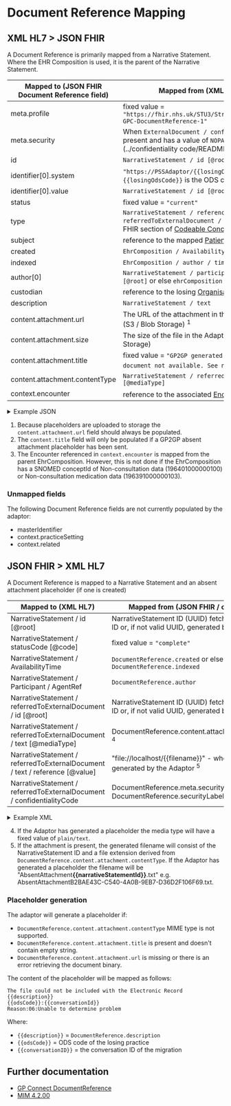 # Document Reference Mapping

## XML HL7 > JSON FHIR

A Document Reference is primarily mapped from a Narrative Statement. Where the EHR Composition is used, it is the parent of the Narrative Statement.

| Mapped to (JSON FHIR Document Reference field) | Mapped from (XML HL7 / other source)                                                                                                                                             |
|------------------------------------------------|----------------------------------------------------------------------------------------------------------------------------------------------------------------------------------|
| meta.profile                                   | fixed value = `"https://fhir.nhs.uk/STU3/StructureDefinition/CareConnect-GPC-DocumentReference-1"`                                                                               |
| meta.security                                  | When `ExternalDocument / confidentialityCode [@code]` is present and has a value of `NOPAT`. See [Confidentiality Codes](../confidentiality code/README.md) for mapping details. |
| id                                             | `NarrativeStatement / id [@root]`                                                                                                                                                |
| identifier\[0].system                          | `"https://PSSAdaptor/{{losingOdsCode}}"` - where the `{{losingOdsCode}}` is the ODS code of the losing practice                                                                  |
| identifier\[0].value                           | `NarrativeStatement / id [@root]`                                                                                                                                                |
| status                                         | fixed value = `"current"`                                                                                                                                                        |
| type                                           | `NarrativeStatement / reference / referredToExternalDocument / code` as described in the XML > FHIR section of [Codeable Concept](../codeable%20concept/README.md)               |
| subject                                        | reference to the mapped [Patient](../patient/README.md)                                                                                                                          |
| created                                        | `EhrComposition / AvailabilityTime`                                                                                                                                              |
| indexed                                        | `EhrComposition / author / time [@value]`                                                                                                                                        |
| author\[0]                                     | `NarrativeStatement / participant / agentRef[0] / id [@root]` or else `ehrComposition / Participant2 / id \[@root]`                                                              |
| custodian                                      | reference to the losing [Organisation](../organizations/README.md)                                                                                                               |
| description                                    | `NarrativeStatement / text`                                                                                                                                                      |
| content.attachment.url                         | The URL of the attachment in the Adaptors file storage area (S3 / Blob Storage) <sup>1</sup>                                                                                     |
| content.attachment.size                        | The size of the file in the Adaptors file storage area (S3 / Blob Storage)                                                                                                       |
| content.attachment.title                       | fixed value = `"GP2GP generated placeholder. Original document not available. See notes for details"` <sup>2</sup>                                                               |
| content.attachment.contentType                 | `NarrativeStatement / referredToExternalDocument / text [@mediaType]`                                                                                                            |                                                       
| context.encounter                              | reference to the associated [Encounter](../encounters/README.md) <sup>3</sup>                                                                                                    |                                                       

<details>
    <summary>Example JSON</summary>

```
        {
            "resource": {
                "resourceType": "DocumentReference",
                "id": "FDD5D332-0468-414A-84E5-AFDAD5B37BCE",
                "meta": {
                    "profile": [
                        "https://fhir.nhs.uk/STU3/StructureDefinition/CareConnect-GPC-DocumentReference-1"
                    ]
                },
                "identifier": [
                    {
                        "system": "https://PSSAdaptor/D5445",
                        "value": "FDD5D332-0468-414A-84E5-AFDAD5B37BCE"
                    }
                ],
                "status": "current",
                "type": {
                    "coding": [
                        {
                            "system": "http://snomed.info/sct",
                            "code": "37251000000104",
                            "display": "Other digital signal"
                        }
                    ],
                    "text": "Other Attachment"
                },
                "subject": {
                    "reference": "Patient/cc49817a-813d-4000-ba8f-50157aea1caa"
                },
                "created": "2013-10-25T15:53:28+00:00",
                "indexed": "2013-10-25T15:53:28.000+00:00",
                "author": [
                    {
                        "reference": "Practitioner/14CA7344-7460-4C96-BABC-AA0A2C8E96D6"
                    }
                ],
                "custodian": {
                    "reference": "Organization/ae6747c5-4872-4134-8010-296bd82f121c"
                },
                "description": "application/binary",
                "content": [
                    {
                        "attachment": {
                            "contentType": "text/plain",
                            "url": "https://example.s3.eu-west-2.amazonaws.com/BB2D2DA0-3CA3-4E51-8266-AA0917A09BD2_1C135B3C-5AA5-4BF1-A08B-E6002455B806_text.pdf?X-Amz-Algorithm=AWS4-HMAC-SHA256&X-Amz-Date=20230607T134042Z&X-Amz-SignedHeaders=host&X-Amz-Expires=3599&X-Amz-Credential=example%2Feu-west-exampleaws4_request&X-Amz-Signature=example",
                            "size": 359252
                        }
                    }
                ],
                "context": {
                    "encounter": {
                        "reference": "Encounter/26EE99BB-00FF-4596-9D8B-1D349C1D70A1"
                    }
                }
            }
        },
```

</details>

1. Because placeholders are uploaded to storage the `content.attachment.url` field should always be populated.
2. The `content.title` field will only be populated if a GP2GP absent attachment placeholder has been sent.  
3. The Encounter referenced in `context.encounter` is mapped from the parent EhrComposition. However, this is not done if the EhrComposition has a SNOMED conceptId of Non-consultation data (196401000000100) or Non-consultation medication data (196391000000103).

### Unmapped fields

The following Document Reference fields are not currently populated by the adaptor:
- masterIdentifier
- context.practiceSetting
- context.related


## JSON FHIR > XML HL7

A Document Reference is mapped to a Narrative Statement and an absent attachment placeholder (if one is created)

| Mapped to (XML HL7)                                                          | Mapped from (JSON FHIR / other source )                                                               |
|------------------------------------------------------------------------------|-------------------------------------------------------------------------------------------------------|
| NarrativeStatement / id \[@root]                                             | NarrativeStatement ID (UUID) fetched from resource ID or, if not valid UUID, generated by the Adaptor |
| NarrativeStatement / statusCode \[@code]                                     | fixed value = `"complete"`                                                                            |
| NarrativeStatement / AvailabilityTime                                        | `DocumentReference.created` or else `DocumentReference.indexed`                                       |
| NarrativeStatement / Participant / AgentRef                                  | `DocumentReference.author`                                                                            |
| NarrativeStatement / referredToExternalDocument / id \[@root]                | NarrativeStatement ID (UUID) fetched from resource ID or, if not valid UUID, generated by the Adaptor |
| NarrativeStatement / referredToExternalDocument / text \[@mediaType]         | DocumentReference.content.attachment.contentType <sup>4</sup>                                         |
| NarrativeStatement / referredToExternalDocument / text / reference \[@value] | "file://localhost/{{filename}}" - where `{{filename}}` is generated by the Adaptor <sup>5</sup>       |
| NarrativeStatement / referredToExternalDocument / confidentialityCode        | DocumentReference.meta.security or DocumentReference.securityLabel                                    |

<details>
    <summary>Example XML</summary>

```
<NarrativeStatement classCode="OBS" moodCode="EVN">
    <id root="212660C4-097A-404B-B90C-1C8ACE1ED63D"/>
    <text>Type: Advance directive report Custodian Org: TEMPLE SOWERBY MEDICAL PRACTICE Description: (19-Jan-2010)</text>
    <statusCode code="COMPLETE"/>
    <availabilityTime value="20100119"/>
    <Participant typeCode="PRF" contextControlCode="OP">
        <agentRef classCode="AGNT">
            <id root="F108C5E5-6A63-4472-AD1B-4F9F8ED1237B"/>
        </agentRef>
    </Participant>
    <reference typeCode="REFR">
        <referredToExternalDocument classCode="DOC" moodCode="EVN">
            <id root="212660C4-097A-404B-B90C-1C8ACE1ED63D"/>
            <code code="37251000000104" codeSystem="2.16.840.1.113883.2.1.3.2.4.15" displayName="Other digital signal"/>
            <text mediaType="image/jpeg">
                <reference value="file://localhost/212660C4-097A-404B-B90C-1C8ACE1ED63D.jpg"/>
            </text>
            <confidentialityCode
					code="NOPAT"
					codeSystem="2.16.840.1.113883.4.642.3.47"
					displayName="no disclosure to patient, family or caregivers without attending provider's authorization" />
        </referredToExternalDocument>
    </reference>
</NarrativeStatement>
```

</details>

4. If the Adaptor has generated a placeholder the media type will have a fixed value of `plain/text`. 
5. If the attachment is present, the generated filename will consist of the NarrativeStatement ID and a file extension derived from `DocumentReference.content.attachment.contentType`. If the Adaptor has generated a placeholder the 
filename will be "AbsentAttachment<b>{{narrativeStatementId}}</b>.txt" e.g. AbsentAttachmentB2BAE43C-C540-4A0B-9EB7-D36D2F106F69.txt.

### Placeholder generation

The adaptor will generate a placeholder if:
* `DocumentReference.content.attachment.contentType` MIME type is not supported.
* `DocumentReference.content.attachment.title` is present and doesn't contain empty string.
* `DocumentReference.content.attachment.url` is missing or there is an error retrieving the document binary. 

The content of the placeholder will be mapped as follows:

```
The file could not be included with the Electronic Record
{{description}}
{{odsCode}}:{{conversationId}}
Reason:06:Unable to determine problem
```

Where:

- `{{description}}` = `DocumentReference.description`
- `{{odsCode}}` = ODS code of the losing practice
- `{{conversationID}}` = the conversation ID of the migration

## Further documentation

- [GP Connect DocumentReference](https://developer.nhs.uk/apis/gpconnect-1-6-0/access_documents_development_documentreference.html)
- [MIM 4.2.00](https://data.developer.nhs.uk/dms/mim/4.2.00/Index.htm) 
